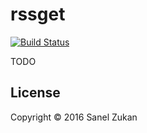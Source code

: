 # rssget

[![Build Status](https://travis-ci.org/sanel/rssget.svg?branch=master)](https://travis-ci.org/sanel/rssget)

TODO

## License

Copyright © 2016 Sanel Zukan
